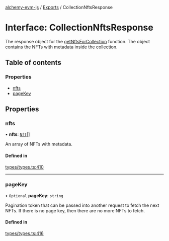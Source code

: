 [alchemy-evm-js](../README.md) / [Exports](../modules.md) / CollectionNftsResponse

# Interface: CollectionNftsResponse

The response object for the [getNftsForCollection](../modules.md#getnftsforcollection) function. The object
contains the NFTs with metadata inside the collection.

## Table of contents

### Properties

- [nfts](CollectionNftsResponse.md#nfts)
- [pageKey](CollectionNftsResponse.md#pagekey)

## Properties

### nfts

• **nfts**: [`Nft`](../classes/Nft.md)[]

An array of NFTs with metadata.

#### Defined in

[types/types.ts:410](https://github.com/alchemyplatform/alchemy-evm-js/blob/0259d36/src/types/types.ts#L410)

___

### pageKey

• `Optional` **pageKey**: `string`

Pagination token that can be passed into another request to fetch the next
NFTs. If there is no page key, then there are no more NFTs to fetch.

#### Defined in

[types/types.ts:416](https://github.com/alchemyplatform/alchemy-evm-js/blob/0259d36/src/types/types.ts#L416)
